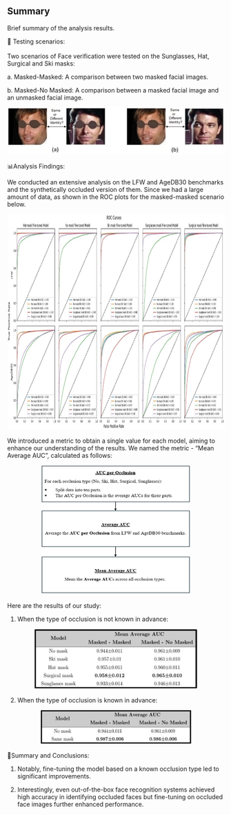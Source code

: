 ## Summary
Brief summary of the analysis results.


🧪 Testing scenarios:
<br><br>
Two scenarios of Face verification were tested on the Sunglasses, Hat, Surgical and Ski masks:

a.  Masked-Masked: A comparison between two masked facial images.

b.  Masked-No Masked: A comparison between a masked facial image and an unmasked facial image.

<p align="center">
  <img src="images/5.jpg" width="550" height="110">
</p>

📊Analysis Findings:

We conducted an extensive analysis on the LFW and AgeDB30 benchmarks and the synthetically occluded version of them. Since we had a large amount of data, as shown in the ROC plots for the masked-masked scenario below.
<p align="center">
  <img src="images/6.jpg" width="1000" height="500">
</p>

We introduced a metric to obtain a single value for each model, aiming to enhance our understanding of the results. We named the metric - “Mean Average AUC”, calculated as follows:
<p align="center">
  <img src="images/7.jpg" width="350" height="300">
</p>

Here are the results of our study:
1.	When the type of occlusion is not known in advance:
<p align="center">
  <img src="images/8.jpg" width="380" height="140">
</p>

2.	When the type of occlusion is known in advance:
<p align="center">
  <img src="images/9.jpg" width="350" height="80">
</p>

🎯Summary and Conclusions:

1.	Notably, fine-tuning the model based on a known occlusion type led to significant improvements.

2.	Interestingly, even out-of-the-box face recognition systems achieved high accuracy in identifying occluded faces but fine-tuning on occluded face images further enhanced performance.
